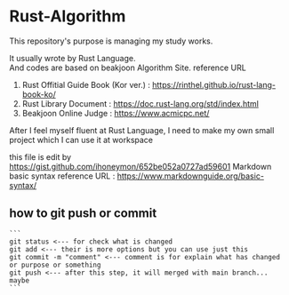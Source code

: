 # Rust-Algorithm

This repository's purpose is managing my study works.

  It usually wrote by Rust Language.   
  And codes are based on beakjoon Algorithm Site. 
  reference URL 
  1. Rust Offitial Guide Book (Kor ver.) : https://rinthel.github.io/rust-lang-book-ko/ 
  2. Rust Library Document : https://doc.rust-lang.org/std/index.html 
  3. Beakjoon Online Judge : https://www.acmicpc.net/ 

  After I feel myself fluent at Rust Language, I need to make my own small project which I can use it at workspace

  this file is edit by https://gist.github.com/ihoneymon/652be052a0727ad59601 
  Markdown basic syntax reference URL : https://www.markdownguide.org/basic-syntax/  

  how to git push or commit 
  -------------------------
    ```
    git status <--- for check what is changed
    git add <--- their is more options but you can use just this
    git commit -m "comment" <--- comment is for explain what has changed or purpose or something
    git push <--- after this step, it will merged with main branch... maybe
    ```
